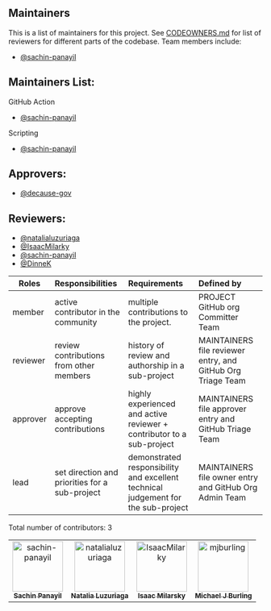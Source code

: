 ## Maintainers

<!-- TODO: Who are the points of contact in your project who are responsible/accountable for the project? This can often be an engineering or design manager or leader, who may or may not be the primary maintainers of the project. -->

This is a list of maintainers for this project. See [CODEOWNERS.md](./CODEOWNERS.md) for list of reviewers for different parts of the codebase. Team members include:

- [@sachin-panayil](https://github.com/sachin-panayil)

## Maintainers List:

<!-- TODO: What groups/domains are maintainers a part of? Does your project have domains/areas that are maintained by specific people? List @USERNAMES directly, or any @ALIASES for groups/teams. -->

GitHub Action

- [@sachin-panayil](https://github.com/sachin-panayil)

Scripting

- [@sachin-panayil](https://github.com/sachin-panayil)

## Approvers:

- [@decause-gov](https://github.com/decause-gov)

## Reviewers:

- [@natalialuzuriaga](https://github.com/natalialuzuriaga)
- [@IsaacMilarky](https://github.com/IsaacMilarky)
- [@sachin-panayil](https://github.com/sachin-panayil)
- [@DinneK](https://github.com/DinneK)

| Roles    | Responsibilities                               | Requirements                                                                      | Defined by                                                  |
| -------- | :--------------------------------------------- | :-------------------------------------------------------------------------------- | :---------------------------------------------------------- |
| member   | active contributor in the community            | multiple contributions to the project.                                            | PROJECT GitHub org Committer Team                           |
| reviewer | review contributions from other members        | history of review and authorship in a sub-project                                 | MAINTAINERS file reviewer entry, and GitHub Org Triage Team |
| approver | approve accepting contributions                | highly experienced and active reviewer + contributor to a sub-project             | MAINTAINERS file approver entry and GitHub Triage Team      |
| lead     | set direction and priorities for a sub-project | demonstrated responsibility and excellent technical judgement for the sub-project | MAINTAINERS file owner entry and GitHub Org Admin Team      |

Total number of contributors: <!--CONTRIBUTOR COUNT START--> 3 <!--CONTRIBUTOR COUNT END-->

<!-- readme: contributors -start -->
<table>
	<tbody>
		<tr>
            <td align="center">
                <a href="https://github.com/sachin-panayil">
                    <img src="https://avatars.githubusercontent.com/u/79382140?v=4" width="100;" alt="sachin-panayil"/>
                    <br />
                    <sub><b>Sachin Panayil</b></sub>
                </a>
            </td>
            <td align="center">
                <a href="https://github.com/natalialuzuriaga">
                    <img src="https://avatars.githubusercontent.com/u/29980737?v=4" width="100;" alt="natalialuzuriaga"/>
                    <br />
                    <sub><b>Natalia Luzuriaga</b></sub>
                </a>
            </td>
            <td align="center">
                <a href="https://github.com/IsaacMilarky">
                    <img src="https://avatars.githubusercontent.com/u/24639268?v=4" width="100;" alt="IsaacMilarky"/>
                    <br />
                    <sub><b>Isaac Milarsky</b></sub>
                </a>
            </td>
            <td align="center">
                <a href="https://github.com/mjburling">
                    <img src="https://avatars.githubusercontent.com/u/905175?v=4" width="100;" alt="mjburling"/>
                    <br />
                    <sub><b>Michael J Burling</b></sub>
                </a>
            </td>
		</tr>
	<tbody>
</table>
<!-- readme: contributors -end -->
